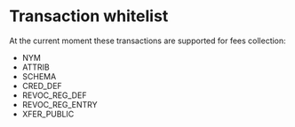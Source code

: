 # Transaction whitelist

At the current moment these transactions are supported for fees collection:

* NYM
* ATTRIB
* SCHEMA
* CRED_DEF
* REVOC_REG_DEF
* REVOC_REG_ENTRY
* XFER_PUBLIC